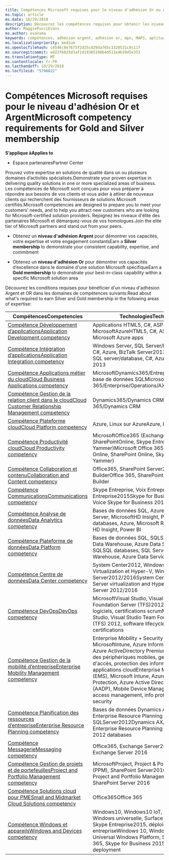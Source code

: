 ```yaml
---
title: Compétences Microsoft requises pour le niveau d'adhésion Or ou Argent | Espace partenaires
ms.topic: article
ms.date: 10/29/2018
description: Découvrez les compétences requises pour obtenir les niveaux d'adhésion Or ou Argent.
author: MaggiePucciEvans
ms.author: evansma
keywords: compétences, adhésion argent, adhésion or, mpn, MAPS, aptitude, Microsoft Partner Network, adhésion au réseau
ms.localizationpriority: medium
ms.openlocfilehash: c4546c8e7675f2d25cd29da765c1320531c8c11f
ms.sourcegitcommit: ed22f6825d3af1d19385198b4d511e4b39d5e353
ms.translationtype: MT
ms.contentlocale: fr-FR
ms.lasthandoff: 10/29/2018
ms.locfileid: "5796822"
---
```

# <a name="microsoft-competency-requirements-for-gold-and-silver-membership"></a><span data-ttu-id="a05c9-104">Compétences Microsoft requises pour le niveau d'adhésion Or et Argent</span><span class="sxs-lookup"><span data-stu-id="a05c9-104">Microsoft competency requirements for Gold and Silver membership</span></span>

**<span data-ttu-id="a05c9-105">S’applique à</span><span class="sxs-lookup"><span data-stu-id="a05c9-105">Applies to</span></span>**

-  <span data-ttu-id="a05c9-106">Espace partenaires</span><span class="sxs-lookup"><span data-stu-id="a05c9-106">Partner Center</span></span>

<span data-ttu-id="a05c9-107">Prouvez votre expertise en solutions de qualité dans un ou plusieurs domaines d’activités spécialisés.</span><span class="sxs-lookup"><span data-stu-id="a05c9-107">Demonstrate your proven expertise in delivering quality solutions in one or more specialized areas of business.</span></span> <span data-ttu-id="a05c9-108">Les compétences de Microsoft sont conçues pour vous préparer à répondre aux besoins de vos clients et vous aider à attirer de nouveaux clients qui recherchent des fournisseurs de solutions Microsoft certifiés.</span><span class="sxs-lookup"><span data-stu-id="a05c9-108">Microsoft competencies are designed to prepare you to meet your customers’ needs, and to help you attract new customers who are looking for Microsoft-certified solution providers.</span></span> <span data-ttu-id="a05c9-109">Rejoignez les niveaux d'élite des partenaires Microsoft et démarquez-vous de vos homologues.</span><span class="sxs-lookup"><span data-stu-id="a05c9-109">Join the elite tier of Microsoft partners and stand out from your peers.</span></span>

- <span data-ttu-id="a05c9-110">Obtenez un **niveau d'adhésion Argent** pour démontrer vos capacités, votre expertise et votre engagement constants</span><span class="sxs-lookup"><span data-stu-id="a05c9-110">Earn a **Silver membership** to demonstrate your consistent capability, expertise, and commitment</span></span>

- <span data-ttu-id="a05c9-111">Obtenez un **niveau d'adhésion Or** pour démontrer vos capacités d’excellence dans le domaine d'une solution Microsoft spécifique</span><span class="sxs-lookup"><span data-stu-id="a05c9-111">Earn a **Gold membership** to demonstrate your best-in-class capability within a specific Microsoft solution area</span></span>

<span data-ttu-id="a05c9-112">Découvrez les conditions requises pour bénéficier d'un niveau d'adhésion Argent et OR dans les domaines de compétences suivants:</span><span class="sxs-lookup"><span data-stu-id="a05c9-112">Read about what's required to earn Silver and Gold membership in the following areas of expertise:</span></span>


| <span data-ttu-id="a05c9-113">Compétences</span><span class="sxs-lookup"><span data-stu-id="a05c9-113">Competencies</span></span>  | <span data-ttu-id="a05c9-114">Technologies</span><span class="sxs-lookup"><span data-stu-id="a05c9-114">Technologies</span></span> |
|   ------------------   |   -------   |
| [<span data-ttu-id="a05c9-115">Compétence Développement d’applications</span><span class="sxs-lookup"><span data-stu-id="a05c9-115">Application Development competency</span></span>](https://partner.microsoft.com/membership/application-development-competency) | <span data-ttu-id="a05c9-116">Applications HTML5, C#, ASP.NET, UWP, MicrosoftAzure</span><span class="sxs-lookup"><span data-stu-id="a05c9-116">HTML5, C#, ASP.NET, UWP, Microsoft Azure apps</span></span> |
| [<span data-ttu-id="a05c9-117">Compétence Intégration d’applications</span><span class="sxs-lookup"><span data-stu-id="a05c9-117">Application Integration competency</span></span>](https://partner.microsoft.com/membership/application-integration-competency) | <span data-ttu-id="a05c9-118">Windows Server, SQL Server/base de données, C#, Azure, BizTalk Server2013</span><span class="sxs-lookup"><span data-stu-id="a05c9-118">Windows Server, SQL server/database, C#, Azure, BizTalk Server 2013</span></span>|
| [<span data-ttu-id="a05c9-119">Compétence Applications métier du cloud</span><span class="sxs-lookup"><span data-stu-id="a05c9-119">Cloud Business Applications competency</span></span>](https://partner.microsoft.com/membership/cloud-business-applications-competency)| <span data-ttu-id="a05c9-120">MicrosoftDynamics365/Entreprise/Operations/AX, base de données SQL</span><span class="sxs-lookup"><span data-stu-id="a05c9-120">Microsoft Dynamics 365/Enterprise/Operations/AX, SQL database</span></span> |
| [<span data-ttu-id="a05c9-121">Compétence Gestion de la relation client dans le cloud</span><span class="sxs-lookup"><span data-stu-id="a05c9-121">Cloud Customer Relationship Management competency</span></span>](https://partner.microsoft.com/membership/cloud-customer-relationship-management-competency)| <span data-ttu-id="a05c9-122">Dynamics365/Dynamics CRM</span><span class="sxs-lookup"><span data-stu-id="a05c9-122">Dynamics 365/Dynamics CRM</span></span> |
| [<span data-ttu-id="a05c9-123">Compétence Plateforme cloud</span><span class="sxs-lookup"><span data-stu-id="a05c9-123">Cloud Platform competency</span></span>](https://partner.microsoft.com/membership/cloud-platform-competency)| <span data-ttu-id="a05c9-124">Azure, Linux sur Azure</span><span class="sxs-lookup"><span data-stu-id="a05c9-124">Azure, Linux on Azure</span></span> |
| [<span data-ttu-id="a05c9-125">Compétence Productivité cloud</span><span class="sxs-lookup"><span data-stu-id="a05c9-125">Cloud Productivity competency</span></span>](https://partner.microsoft.com/membership/cloud-productivity-competency)| <span data-ttu-id="a05c9-126">MicrosoftOffice365 (ExchangeOnline, SharePointOnline, Skype Entreprise ou Yammer)</span><span class="sxs-lookup"><span data-stu-id="a05c9-126">Microsoft Office 365 services (Exchange Online, SharePoint Online, Skype for Business, or Yammer)</span></span>|
| [<span data-ttu-id="a05c9-127">Compétence Collaboration et contenu</span><span class="sxs-lookup"><span data-stu-id="a05c9-127">Collaboration and Content competency</span></span>](https://partner.microsoft.com/membership/collaboration-and-content-competency)| <span data-ttu-id="a05c9-128">Office365, SharePoint Server2016, App Builder</span><span class="sxs-lookup"><span data-stu-id="a05c9-128">Office 365, SharePoint Server 2016, App Builder</span></span> |
| [<span data-ttu-id="a05c9-129">Compétence Communications</span><span class="sxs-lookup"><span data-stu-id="a05c9-129">Communications competency</span></span>](https://partner.microsoft.com/membership/communications-competency)| <span data-ttu-id="a05c9-130">Skype Entreprise, Voix Entreprise Skype Entreprise2015</span><span class="sxs-lookup"><span data-stu-id="a05c9-130">Skype for Business, Enterprise Voice Skype for Business 2015</span></span> |
| [<span data-ttu-id="a05c9-131">Compétence Analyse de données</span><span class="sxs-lookup"><span data-stu-id="a05c9-131">Data Analytics competency</span></span>](https://partner.microsoft.com/membership/data-analytics-competency)| <span data-ttu-id="a05c9-132">Bases de données SQL, Azure, Microsoft R Server, MicrosoftHD Insight, Power BI</span><span class="sxs-lookup"><span data-stu-id="a05c9-132">SQL databases, Azure, Microsoft R Server, Microsoft HD Insight, Power BI</span></span> |
| [<span data-ttu-id="a05c9-133">Compétence Plateforme de données</span><span class="sxs-lookup"><span data-stu-id="a05c9-133">Data Platform competency</span></span>](https://partner.microsoft.com/membership/data-platform-competency)| <span data-ttu-id="a05c9-134">Bases de données SQL, SQLServer2016, Azure Data Warehouse, Azure Data Services, Transact-SQL</span><span class="sxs-lookup"><span data-stu-id="a05c9-134">SQL databases, SQL Server 2016, Azure Data Warehouse, Azure Data Services, Transact-SQL</span></span> |
| [<span data-ttu-id="a05c9-135">Compétence Centre de données</span><span class="sxs-lookup"><span data-stu-id="a05c9-135">Data Center competency</span></span>](https://partner.microsoft.com/membership/datacenter-competency)| <span data-ttu-id="a05c9-136">System Center2012, Windows Server Virtualization et Hyper-V, Windows Server2012/2016</span><span class="sxs-lookup"><span data-stu-id="a05c9-136">System Center 2012, Windows Server virtualization and Hyper-V, Windows Server 2012/2016</span></span> |
| [<span data-ttu-id="a05c9-137">Compétence DevOps</span><span class="sxs-lookup"><span data-stu-id="a05c9-137">DevOps competency</span></span>](https://partner.microsoft.com/membership/devops-competency)| <span data-ttu-id="a05c9-138">MicrosoftVisual Studio, Visual Studio Team Foundation Server (TFS)2012, cycle de vie des logiciels, certifications scrum</span><span class="sxs-lookup"><span data-stu-id="a05c9-138">Microsoft Visual Studio, Visual Studio Team Foundation Server (TFS) 2012, software lifecycle, scrum certifications</span></span> |
| [<span data-ttu-id="a05c9-139">Compétence Gestion de la mobilité d’entreprise</span><span class="sxs-lookup"><span data-stu-id="a05c9-139">Enterprise Mobility Management competency</span></span>](https://partner.microsoft.com/membership/enterprise-mobility-management-competency)| <span data-ttu-id="a05c9-140">Enterprise Mobility + Security (EMS), MicrosoftIntune, Azure Information Protection, Azure ActiveDirectory Premium (AADP), gestion des périphériques mobiles, gestion d'identité et d'accès, protection des informations, sécurité des applications cloud</span><span class="sxs-lookup"><span data-stu-id="a05c9-140">Enterprise Mobility + Security (EMS), Microsoft Intune, Azure Information Protection, Azure Active Directory Premium (AADP), Mobile Device Management, identity & access management, info protection, cloud app security</span></span> |
| [<span data-ttu-id="a05c9-141">Compétence Planification des ressources d’entreprise</span><span class="sxs-lookup"><span data-stu-id="a05c9-141">Enterprise Resource Planning competency</span></span>](https://partner.microsoft.com/membership/enterprise-resource-planning-competency)| <span data-ttu-id="a05c9-142">Bases de données Dynamics AX/GP/SL/NAV/365, Enterprise Resource Planning (ERP), SQLServer2012</span><span class="sxs-lookup"><span data-stu-id="a05c9-142">Dynamics AX/GP/SL/NAV/365, Enterprise Resource Planning (ERP), SQL Server 2012 databases</span></span>  |
| [<span data-ttu-id="a05c9-143">Compétence Messagerie</span><span class="sxs-lookup"><span data-stu-id="a05c9-143">Messaging competency</span></span>](https://partner.microsoft.com/membership/messaging-competency)| <span data-ttu-id="a05c9-144">Office365, Exchange Server2016</span><span class="sxs-lookup"><span data-stu-id="a05c9-144">Office 365, Exchange Server 2016</span></span> |
| [<span data-ttu-id="a05c9-145">Compétence Gestion de projets et de portefeuilles</span><span class="sxs-lookup"><span data-stu-id="a05c9-145">Project and Portfolio Management competency</span></span>](https://partner.microsoft.com/membership/project-portfolio-management-competency)| <span data-ttu-id="a05c9-146">MicrosoftProject, Project & Portfolio Management (PPM), SharePoint Server2016</span><span class="sxs-lookup"><span data-stu-id="a05c9-146">Microsoft Project, Project and Portfolio Management (PPM), SharePoint Server 2016</span></span>|
| [<span data-ttu-id="a05c9-147">Compétence Solutions cloud pour PME</span><span class="sxs-lookup"><span data-stu-id="a05c9-147">Small and Midmarket Cloud Solutions competency</span></span>](https://partner.microsoft.com/membership/small-midmarket-cloud-solutions-competency)| <span data-ttu-id="a05c9-148">Office365</span><span class="sxs-lookup"><span data-stu-id="a05c9-148">Office 365</span></span> |
| [<span data-ttu-id="a05c9-149">Compétence Windows et appareils</span><span class="sxs-lookup"><span data-stu-id="a05c9-149">Windows and Devices competency</span></span>](https://partner.microsoft.com/membership/windows-and-devices-competency)| <span data-ttu-id="a05c9-150">Windows10, Windows10 IoT, plateforme Windows universelle, Surface Hub, Office365, Skype Entreprise2015, déploiement en entreprise</span><span class="sxs-lookup"><span data-stu-id="a05c9-150">Windows 10, Windows 10 IoT, Universal Windows Platform, Surface Hub, Office 365, Skype for Business 2015, enterprise deployment</span></span> |